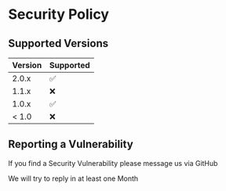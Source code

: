 # Security Policy

## Supported Versions

| Version | Supported          |
| ------- | ------------------ |
| 2.0.x   | :white_check_mark: |
| 1.1.x   | :x:                |
| 1.0.x   | :white_check_mark: |
| < 1.0   | :x:                |

## Reporting a Vulnerability

If you find a Security Vulnerability please message us via GitHub


We will try to reply in at least one Month

